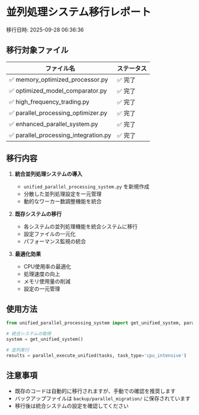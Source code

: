 # 並列処理システム移行レポート

移行日時: 2025-09-28 06:36:36

## 移行対象ファイル

| ファイル名 | ステータス |
|-----------|----------|
| ✅ memory_optimized_processor.py | ✅ 完了 |
| ✅ optimized_model_comparator.py | ✅ 完了 |
| ✅ high_frequency_trading.py | ✅ 完了 |
| ✅ parallel_processing_optimizer.py | ✅ 完了 |
| ✅ enhanced_parallel_system.py | ✅ 完了 |
| ✅ parallel_processing_integration.py | ✅ 完了 |

## 移行内容

1. **統合並列処理システムの導入**
   - `unified_parallel_processing_system.py` を新規作成
   - 分散した並列処理設定を一元管理
   - 動的なワーカー数調整機能を統合

2. **既存システムの移行**
   - 各システムの並列処理機能を統合システムに移行
   - 設定ファイルの一元化
   - パフォーマンス監視の統合

3. **最適化効果**
   - CPU使用率の最適化
   - 処理速度の向上
   - メモリ使用量の削減
   - 設定の一元管理

## 使用方法

```python
from unified_parallel_processing_system import get_unified_system, parallel_execute_unified

# 統合システムの取得
system = get_unified_system()

# 並列実行
results = parallel_execute_unified(tasks, task_type='cpu_intensive')
```

## 注意事項

- 既存のコードは自動的に移行されますが、手動での確認を推奨します
- バックアップファイルは `backup/parallel_migration/` に保存されています
- 移行後は統合システムの設定を確認してください

